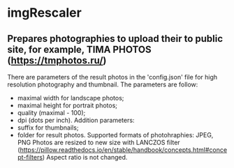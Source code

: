 # imgRescaler
## Prepares photographies to upload their to public site, for example, TIMA PHOTOS (https://tmphotos.ru/) 

There are parameters of the result photos in the 'config.json' file for high resolution photography and thumbnail. The parameters are follow:
- maximal width for landscape photos;
- maximal height for portrait photos;
- quality (maximal - 100);
- dpi (dots per inch).
Addition parameters:
- suffix for thumbnails;
- folder for result photos.
Supported formats of photohraphies: JPEG, PNG
Photos are resized to new size with LANCZOS filter (https://pillow.readthedocs.io/en/stable/handbook/concepts.html#concept-filters)
Aspect ratio is not changed.
